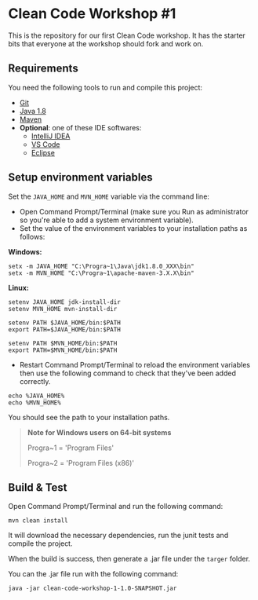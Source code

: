 # Clean Code Workshop #1
This is the repository for our first Clean Code workshop. It has the starter bits that everyone at the workshop should fork and work on.

## Requirements
You need the following tools to run and compile this project:
- [Git](https://git-scm.com/)
- [Java 1.8](https://www.oracle.com/technetwork/java/javase/downloads/jdk8-downloads-2133151.html)
- [Maven](https://maven.apache.org/)
- **Optional**: one of these IDE softwares:
  - [IntelliJ IDEA](https://www.jetbrains.com/idea/)
  - [VS Code](https://code.visualstudio.com)
  - [Eclipse](https://www.eclipse.org/)

## Setup environment variables
Set the `JAVA_HOME` and `MVN_HOME` variable via the command line:

- Open Command Prompt/Terminal (make sure you Run as administrator so you're able to add a system environment variable).
- Set the value of the environment variables to your installation paths as follows:

**Windows:**
```
setx -m JAVA_HOME "C:\Progra~1\Java\jdk1.8.0_XXX\bin"
setx -m MVN_HOME "C:\Progra~1\apache-maven-3.X.X\bin"
```
**Linux:**
```
setenv JAVA_HOME jdk-install-dir
setenv MVN_HOME mvn-install-dir

setenv PATH $JAVA_HOME/bin:$PATH
export PATH=$JAVA_HOME/bin:$PATH

setenv PATH $MVN_HOME/bin:$PATH
export PATH=$MVN_HOME/bin:$PATH
```

- Restart Command Prompt/Terminal to reload the environment variables then use the following command to check that they've been added correctly. 

```
echo %JAVA_HOME%
echo %MVN_HOME%
```

You should see the path to your installation paths.

> **Note for Windows users on 64-bit systems**
>
> Progra~1 = 'Program Files'
>
> Progra~2 = 'Program Files (x86)'

## Build & Test
Open Command Prompt/Terminal and run the following command:

```
mvn clean install
```

It will download the necessary dependencies, run the junit tests and compile the project.

When the build is success, then generate a .jar file under the `targer` folder.

You can the .jar file run with the following command:

```
java -jar clean-code-workshop-1-1.0-SNAPSHOT.jar
```
